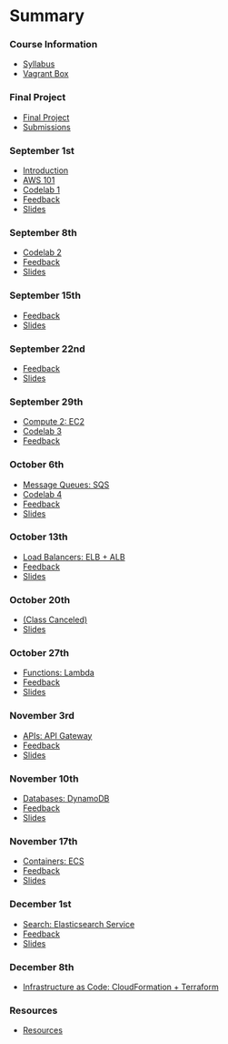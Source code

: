 # Summary

### Course Information

* [Syllabus](README.md)
* [Vagrant Box](vagrant.md)

### Final Project

* [Final Project](vagrant/final-project/README.md)
* [Submissions](vagrant/final-project/projects.md)

### September 1st

* [Introduction](lectures/lecture-01/administrative.md)
* [AWS 101](lectures/lecture-01/aws.md)
* [Codelab 1](lectures/lecture-01/codelab.md)
* [Feedback](lectures/lecture-01/feedback.md)
* [Slides](lectures/lecture-01/slides.md)

### September 8th

<!-- * [Object Storage: S3](lectures/lecture-02/README.md) -->
* [Codelab 2](lectures/lecture-02/codelab.md)
* [Feedback](lectures/lecture-02/feedback.md)
* [Slides](lectures/lecture-02/slides.md)

### September 15th

<!-- * [Content Delivery Networks: CloudFront](lectures/lecture-03/README.md) -->
* [Feedback](lectures/lecture-03/feedback.md)
* [Slides](lectures/lecture-03/slides.md)

### September 22nd

<!-- * [Compute 1: EC2](lectures/lecture-04/README.md) -->
* [Feedback](lectures/lecture-04/feedback.md)
* [Slides](lectures/lecture-04/slides.md)

### September 29th

* [Compute 2: EC2](lectures/lecture-05/README.md)
* [Codelab 3](lectures/lecture-05/codelab/README.md)
* [Feedback](lectures/lecture-05/feedback.md)

### October 6th

* [Message Queues: SQS](lectures/lecture-06/README.md)
* [Codelab 4](vagrant/codelabs/codelab-04/README.md)
* [Feedback](lectures/lecture-06/feedback.md)
* [Slides](lectures/lecture-06/slides.md)

### October 13th

* [Load Balancers: ELB + ALB](lectures/lecture-07/README.md)
* [Feedback](lectures/lecture-07/feedback.md)
* [Slides](lectures/lecture-07/slides.md)
<!-- * [Codelab 5](lectures/lecture-07/codelab.md) -->

### October 20th

* [(Class Canceled)](lectures/lecture-08/README.md)
* [Slides](lectures/lecture-08/slides.md)
<!-- * [Codelab 6](lectures/lecture-08/codelab.md) -->

### October 27th

* [Functions: Lambda](lectures/lecture-09/README.md)
* [Feedback](lectures/lecture-09/feedback.md)
* [Slides](lectures/lecture-09/slides.md)
<!-- * [Codelab 8](lectures/lecture-09/codelab.md) -->

### November 3rd

* [APIs: API Gateway](lectures/lecture-10/README.md)
* [Feedback](lectures/lecture-10/feedback.md)
* [Slides](lectures/lecture-10/slides.md)
<!-- * [Codelab 9](lectures/lecture-10/codelab.md) -->

### November 10th

* [Databases: DynamoDB](lectures/lecture-11/README.md)
* [Feedback](lectures/lecture-11/feedback.md)
* [Slides](lectures/lecture-11/slides.md)
<!-- * [Codelab 10](lectures/lecture-11/codelab.md) -->

### November 17th

* [Containers: ECS](lectures/lecture-12/README.md)
* [Feedback](lectures/lecture-12/feedback.md)
* [Slides](lectures/lecture-12/slides.md)
<!-- * [Codelab 11](lectures/lecture-12/codelab.md) -->

### December 1st

* [Search: Elasticsearch Service](lectures/lecture-14/slides.md)
* [Feedback](lectures/lecture-14/feedback.md)
* [Slides](lectures/lecture-14/slides.md)
<!-- * [Codelab 12](lectures/lecture-14/codelab.md) -->

### December 8th

* [Infrastructure as Code: CloudFormation + Terraform](lectures/lecture-15/README.md)
<!-- * [Codelab 13](lectures/lecture-15/codelab.md) -->

### Resources

* [Resources](resources/README.md)

